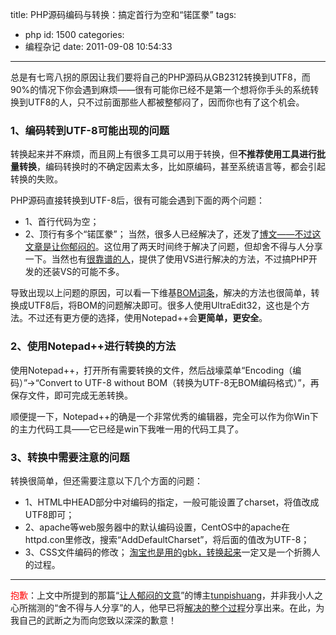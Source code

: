 title: PHP源码编码与转换：搞定首行为空和“锘匡豢”
tags:
  - php
id: 1500
categories:
  - 编程杂记
date: 2011-09-08 10:54:33
---

总是有七弯八拐的原因让我们要将自己的PHP源码从GB2312转换到UTF8，而90%的情况下你会遇到麻烦——很有可能你已经不是第一个想将你手头的系统转换到UTF8的人，只不过前面那些人都被整郁闷了，因而你也有了这个机会。

### 1、编码转到UTF-8可能出现的问题

转换起来并不麻烦，而且网上有很多工具可以用于转换，但**不推荐使用工具进行批量转换**，编码转换时的不确定因素太多，比如原编码，甚至系统语言等，都会引起转换的失败。

PHP源码直接转换到UTF-8后，很有可能会遇到下面的两个问题：

*   1、首行代码为空；
*   2、顶行有多个“锘匡豢”；
当然，很多人已经解决了，还发了[博文——不过这文章是让你郁闷的](http://tunps.com/1286216026 "2天的“锘匡豢”问题，终于有了答案！！！")。这位用了两天时间终于解决了问题，但却舍不得与人分享一下。当然也有[很靠谱的人](http://blog.csdn.net/zjwtnt/article/details/1927638 "UTF-8 下 php include 注意空行问题")，提供了使用VS进行解决的方法，不过搞PHP开发的还装VS的可能不多。<!--more-->

导致出现以上问题的原因，可以看一下维基[BOM词条](http://zh.wikipedia.org/zh-cn/%E4%BD%8D%E5%85%83%E7%B5%84%E9%A0%86%E5%BA%8F%E8%A8%98%E8%99%9F "维基百科：BOM")，解决的方法也很简单，转换成UTF8后，将BOM的问题解决即可。很多人使用UltraEdit32，这也是个方法。不过还有更方便的选择，使用Notepad++会**更简单，更安全**。

### 2、使用Notepad++进行转换的方法

使用Notepad++，打开所有需要转换的文件，然后战壕菜单“Encoding（编码）”→“Convert to UTF-8 without BOM（转换为UTF-8无BOM编码格式）”，再保存文件，即可完成无恙转换。

顺便提一下，Notepad++的确是一个非常优秀的编辑器，完全可以作为你Win下的主力代码工具——它已经是win下我唯一用的代码工具了。

### 3、转换中需要注意的问题

转换很简单，但还需要注意以下几个方面的问题：

*   1、HTML中HEAD部分中对编码的指定，一般可能设置了charset，将值改成UTF8即可；
*   2、apache等web服务器中的默认编码设置，CentOS中的apache在httpd.con里修改，搜索“AddDefaultCharset”，将后面的值改为UTF-8；
*   3、CSS文件编码的修改；
[淘宝也是用的gbk，转换起来](http://ued.taobao.com/blog/2011/08/26/encode-war/ "前端工程师的编码遭遇战")一定又是一个折腾人的过程。

* * *

<span style="color: red;">抱歉</span>：上文中所提到的那篇“[让人郁闷的文意](http://tunps.com/1286216026 "2天的“锘匡豢”问题，终于有了答案！！！")”的博主[tunpishuang](http://tunps.com/ "TechGuru")，并非我小人之心所揣测的“舍不得与人分享”的人，他早已将[解决的整个过程](http://tunps.com/link-and-script-goes-under-body-tag "link标签和script标签跑到body下面，网页顶部有空白，出现“锘匡豢”乱码，UTF-8 BOM，EF BB BF")分享出来。在此，为我自己的武断之为而向您致以深深的歉意！